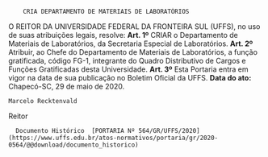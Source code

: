         CRIA DEPARTAMENTO DE MATERIAIS DE LABORATÓRIOS  

 O REITOR DA UNIVERSIDADE FEDERAL DA FRONTEIRA SUL (UFFS), no uso de suas atribuições legais, resolve:   **Art. 1º**  CRIAR o Departamento de Materiais de Laboratórios, da Secretaria Especial de Laboratórios.   **Art. 2º**  Atribuir, ao Chefe do Departamento de Materiais de Laboratórios, a função gratificada, código FG-1, integrante do Quadro Distributivo de Cargos e Funções Gratificadas desta Universidade.   **Art. 3º**  Esta Portaria entra em vigor na data de sua publicação no Boletim Oficial da UFFS.        **Data do ato:** Chapecó-SC, 29 de maio de 2020.   
 

    Marcelo Recktenvald   
 Reitor 

      Documento Histórico  [PORTARIA Nº 564/GR/UFFS/2020](https://www.uffs.edu.br/atos-normativos/portaria/gr/2020-0564/@@download/documento_historico)     
      